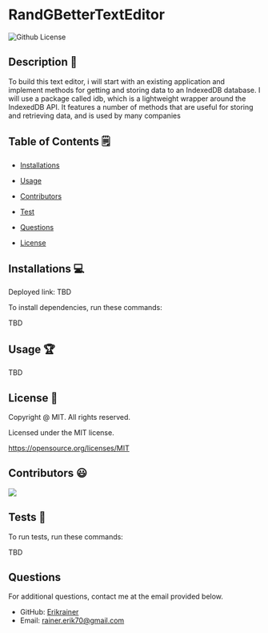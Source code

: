 # RandGBetterTextEditor
  ![Github License](https://img.shields.io/badge/License-MIT-yellow.svg)


## Description 📝

To build this text editor, i will start with an existing application and implement methods for getting and storing data to an IndexedDB database. I will use a package called idb, which is a lightweight wrapper around the IndexedDB API. It features a number of methods that are useful for storing and retrieving data, and is used by many companies

## Table of Contents 🗒

* [Installations](#installations-💻)

* [Usage](#usage-🏆)

* [Contributors](#contributors-😃)

* [Test](#tests-🧪)

* [Questions](#questions)

* [License](#license-📛)

## Installations  💻

Deployed link: TBD 

To install dependencies, run these commands:

TBD

## Usage 🏆

TBD

## License 📛 

  Copyright @ MIT. All rights reserved.

  Licensed under the MIT license.

  https://opensource.org/licenses/MIT

## Contributors 😃
<a href="https://github.com/Erikrainer/RandG-SocialNetwork/graphs/contributors">
  <img src="https://contrib.rocks/image?repo=Erikrainer/RandG-SocialNetwork" />
</a>

## Tests 🧪

To run tests, run these commands:


TBD


## Questions

For additional questions, contact me at the email provided below. 

- GitHub: [Erikrainer](https://github.com/Erikrainer/)
- Email:  rainer.erik70@gmail.com

